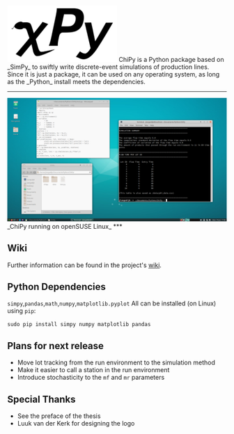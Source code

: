 <img src="https://github.com/JelleLa/ChiPy/blob/main/graphics/ChiPyBlackBG.png" width=50% height=50%>
ChiPy is a Python package based on _SimPy_ to swiftly write discrete-event simulations of production lines. Since it is just a package, it can be used on any operating system, as long as the _Python_ install meets the dependencies.

***
<img src="https://github.com/JelleLa/ChiPy/blob/main/graphics/mwe.png">
_ChiPy running on openSUSE Linux_
***

## Wiki
Further information can be found in the project's [wiki](https://github.com/JelleLa/ChiPy/wiki).

## Python Dependencies
`simpy`,`pandas`,`math`,`numpy`,`matplotlib.pyplot`
All can be installed (on Linux) using `pip`:
```
sudo pip install simpy numpy matplotlib pandas
```
## Plans for next release
* Move lot tracking from the run environment to the simulation method
* Make it easier to call a station in the run environment
* Introduce stochasticity to the `mf` and `mr` parameters

## Special Thanks
* See the preface of the thesis
* Luuk van der Kerk for designing the logo
